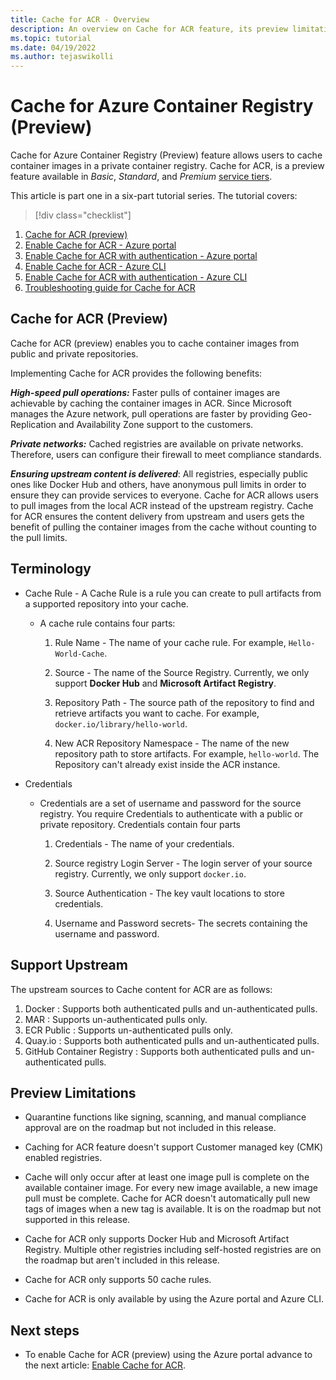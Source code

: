 ```yaml
---
title: Cache for ACR - Overview
description: An overview on Cache for ACR feature, its preview limitations and benefits of enabling the feature in your Registry.
ms.topic: tutorial
ms.date: 04/19/2022
ms.author: tejaswikolli
---
```

# Cache for Azure Container Registry (Preview)

Cache for Azure Container Registry (Preview) feature allows users to cache container images in a private container registry. Cache for ACR, is a preview feature available in *Basic*, *Standard*, and *Premium* [service tiers](container-registry-skus.md).

This article is part one in a six-part tutorial series. The tutorial covers:

> [!div class="checklist"]
1. [Cache for ACR (preview)](tutorial-registry-cache.md) 
2. [Enable Cache for ACR - Azure portal](tutorial-enable-registry-cache.md)
3. [Enable Cache for ACR with authentication - Azure portal](tutorial-enable-registry-cache-auth.md)
4. [Enable Cache for ACR - Azure CLI](tutorial-enable-registry-cache-cli.md)
5. [Enable Cache for ACR with authentication - Azure CLI](tutorial-enable-registry-cache-auth-cli.md)
6. [Troubleshooting guide for Cache for ACR](tutorial-troubleshoot-registry-cache.md)

## Cache for ACR (Preview)

Cache for ACR (preview) enables you to cache container images from public and private repositories. 

Implementing Cache for ACR provides the following benefits:

***High-speed pull operations:*** Faster pulls of container images are achievable by caching the container images in ACR. Since Microsoft manages the Azure network, pull operations are faster by providing Geo-Replication and Availability Zone support to the customers.

***Private networks:*** Cached registries are available on private networks. Therefore, users can configure their firewall to meet compliance standards. 

***Ensuring upstream content is delivered***: All registries, especially public ones like Docker Hub and others, have anonymous pull limits in order to ensure they can provide services to everyone. Cache for ACR allows users to pull images from the local ACR instead of the upstream registry. Cache for ACR ensures the content delivery from upstream and users gets the benefit of pulling the container images from the cache without counting to the pull limits.
 
## Terminology 

- Cache Rule - A Cache Rule is a rule you can create to pull artifacts from a supported repository into your cache.
    -   A cache rule contains four parts:
        
        1. Rule Name - The name of your cache rule. For example, `Hello-World-Cache`.

        2. Source - The name of the Source Registry. Currently, we only support **Docker Hub** and **Microsoft Artifact Registry**. 

        3. Repository Path - The source path of the repository to find and retrieve artifacts you want to cache. For example, `docker.io/library/hello-world`.

        4. New ACR Repository Namespace - The name of the new repository path to store artifacts. For example, `hello-world`. The Repository can't already exist inside the ACR instance. 

- Credentials
    - Credentials are a set of username and password for the source registry. You require Credentials to authenticate with a public or private repository. Credentials contain four parts

        1. Credentials  - The name of your credentials.

        2. Source registry Login Server - The login server of your source registry. Currently, we only support `docker.io`. 

        3. Source Authentication - The key vault locations to store credentials. 
        
        4. Username and Password secrets- The secrets containing the username and password. 

## Support Upstream

The upstream sources to Cache content for ACR are as follows:

1. Docker : Supports both authenticated pulls and un-authenticated pulls.
2. MAR : Supports un-authenticated pulls only.
3. ECR Public : Supports un-authenticated pulls only.
4. Quay.io : Supports both authenticated pulls and un-authenticated pulls.
5. GitHub Container Registry : Supports both authenticated pulls and un-authenticated pulls.

## Preview Limitations

- Quarantine functions like signing, scanning, and manual compliance approval are on the roadmap but not included in this release.

- Caching for ACR feature doesn't support Customer managed key (CMK) enabled registries.

- Cache will only occur after at least one image pull is complete on the available container image. For every new image available, a new image pull must be complete. Cache for ACR doesn't automatically pull new tags of images when a new tag is available. It is on the roadmap but not supported in this release. 

-  Cache for ACR only supports Docker Hub and Microsoft Artifact Registry. Multiple other registries  including self-hosted registries are on the roadmap but aren't included in this release.

- Cache for ACR only supports 50 cache rules.

- Cache for ACR is only available by using the Azure portal and Azure CLI.  

## Next steps

* To enable Cache for ACR (preview) using the Azure portal advance to the next article: [Enable Cache for ACR](tutorial-enable-registry-cache.md).

<!-- LINKS - External -->

[docker-rate-limit]:https://aka.ms/docker-rate-limit
